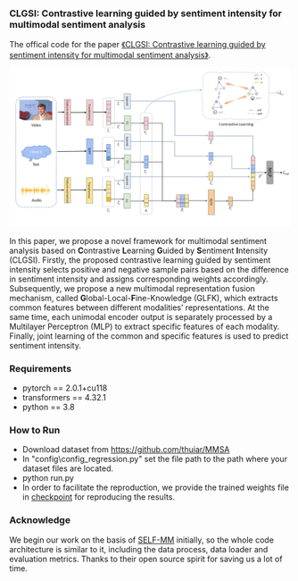 ### CLGSI: Contrastive learning guided by sentiment intensity for multimodal sentiment analysis

The offical code for the paper [《CLGSI: Contrastive learning guided by sentiment intensity for multimodal sentiment analysis》]([Paper](https://aclanthology.org/2024.findings-naacl.135.pdf)).



![](overall.png)

 In this paper, we propose a novel framework for multimodal sentiment analysis based on **C**ontrastive **L**earning **G**uided by **S**entiment **I**ntensity (CLGSI). Firstly, the proposed contrastive learning guided by sentiment intensity selects positive and negative sample pairs based on the difference in sentiment intensity and assigns corresponding weights accordingly. Subsequently, we propose a new multimodal representation fusion mechanism, called **G**lobal-Local-**F**ine-Knowledge (GLFK), which extracts common features between different modalities’ representations. At the same time, each unimodal encoder output is separately processed by a Multilayer Perceptron (MLP) to extract specific features of each modality. Finally, joint learning of the common and specific features is used to predict sentiment intensity. 



### Requirements

- pytorch == 2.0.1+cu118
- transformers ==  4.32.1
- python == 3.8



### How to Run

- Download dataset from https://github.com/thuiar/MMSA
- In "config\config_regression.py" set the file path to the path where your dataset files are located.
- python run.py
- In order to facilitate the reproduction, we provide the trained weights file in [checkpoint](https://drive.google.com/drive/folders/1BsPX39uoKy18-pZMh2m4lZpR45OJuUk5?usp=drive_link) for reproducing the results.



### Acknowledge

We begin our work on the basis of [SELF-MM](https://github.com/thuiar/Self-MM) initially, so the whole code architecture is similar to it, including the data process, data loader and evaluation metrics. Thanks to their open source spirit for saving us a lot of time.
